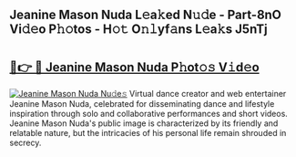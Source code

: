## Jeanine Mason Nuda L𝚎a𝚔ed N𝚞𝚍e - Part-8nO Vi𝚍𝚎o P𝚑𝚘tos - H𝚘𝚝 O𝚗𝚕yf𝚊ns L𝚎a𝚔s J5nTj

# <h2><a href="http://kf1j5q.oniu.top/?m=Jeanine+Mason+Nuda">🔗👉 🔴 Jeanine Mason Nuda P𝚑ot𝚘𝚜 V𝚒d𝚎o</a></h2>

[![Jeanine Mason Nuda Nu𝚍e𝚜](https://i.imgur.com/0qMVB7G.gif)](http://kf1j5q.oniu.top/?m=Jeanine+Mason+Nuda)
Virtual dance creator and web entertainer Jeanine Mason Nuda, celebrated for disseminating dance and lifestyle inspiration through solo and collaborative performances and short videos. Jeanine Mason Nuda's public image is characterized by its friendly and relatable nature, but the intricacies of his personal life remain shrouded in secrecy.  
